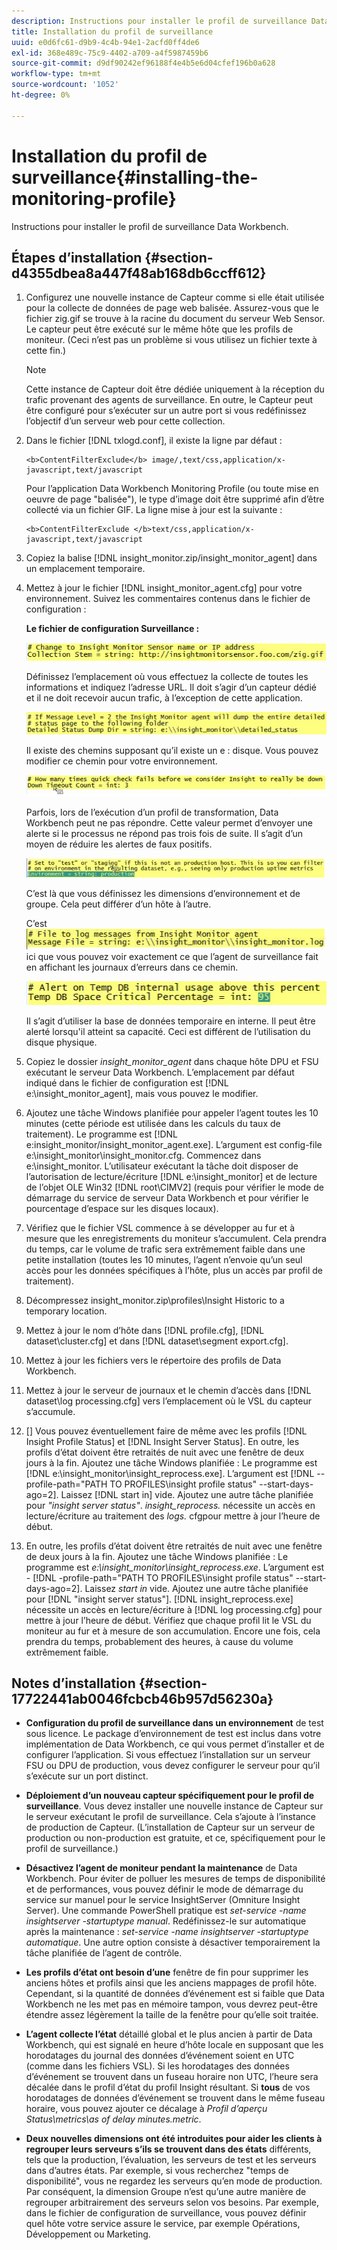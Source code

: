 ```yaml
---
description: Instructions pour installer le profil de surveillance Data Workbench.
title: Installation du profil de surveillance
uuid: e0d6fc61-d9b9-4c4b-94e1-2acfd0ff4de6
exl-id: 368e489c-75c9-4402-a709-a4f5987459b6
source-git-commit: d9df90242ef96188f4e4b5e6d04cfef196b0a628
workflow-type: tm+mt
source-wordcount: '1052'
ht-degree: 0%

---
```


# Installation du profil de surveillance{#installing-the-monitoring-profile}

Instructions pour installer le profil de surveillance Data Workbench.

## Étapes d’installation {#section-d4355dbea8a447f48ab168db6ccff612}

1. Configurez une nouvelle instance de Capteur comme si elle était utilisée pour la collecte de données de page web balisée. Assurez-vous que le fichier zig.gif se trouve à la racine du document du serveur Web Sensor. Le capteur peut être exécuté sur le même hôte que les profils de moniteur. (Ceci n’est pas un problème si vous utilisez un fichier texte à cette fin.)

   >[!NOTE]
   >
   >Cette instance de Capteur doit être dédiée uniquement à la réception du trafic provenant des agents de surveillance. En outre, le Capteur peut être configuré pour s’exécuter sur un autre port si vous redéfinissez l’objectif d’un serveur web pour cette collection.

1. Dans le fichier [!DNL txlogd.conf], il existe la ligne par défaut :

   ```
   <b>ContentFilterExclude</b> image/,text/css,application/x-javascript,text/javascript
   ```

   Pour l’application Data Workbench Monitoring Profile (ou toute mise en oeuvre de page &quot;balisée&quot;), le type d’image doit être supprimé afin d’être collecté via un fichier GIF. La ligne mise à jour est la suivante :

   ```
   <b>ContentFilterExclude </b>text/css,application/x-javascript,text/javascript
   ```

1. Copiez la balise [!DNL insight_monitor.zip/insight_monitor_agent] dans un emplacement temporaire.
1. Mettez à jour le fichier [!DNL insight_monitor_agent.cfg] pour votre environnement. Suivez les commentaires contenus dans le fichier de configuration :

   **Le fichier de configuration Surveillance :**

   ![](assets/monitor_agent_cfg_sensor.png)

   Définissez l’emplacement où vous effectuez la collecte de toutes les informations et indiquez l’adresse URL. Il doit s’agir d’un capteur dédié et il ne doit recevoir aucun trafic, à l’exception de cette application.

   ![](assets/monitor_agent_cfg_dump.png)

   Il existe des chemins supposant qu’il existe un e : disque. Vous pouvez modifier ce chemin pour votre environnement.

   ![](assets/monitor_agent_cfg_quickcheck.png)

   Parfois, lors de l’exécution d’un profil de transformation, Data Workbench peut ne pas répondre. Cette valeur permet d’envoyer une alerte si le processus ne répond pas trois fois de suite. Il s’agit d’un moyen de réduire les alertes de faux positifs.

   ![](assets/monitor_agent_cfg_groups.png)

   C’est là que vous définissez les dimensions d’environnement et de groupe. Cela peut différer d’un hôte à l’autre.

   C’est ![](assets/monitor_agent_cfg_debug.png)ici que vous pouvez voir exactement ce que l’agent de surveillance fait en affichant les journaux d’erreurs dans ce chemin.

   ![](assets/monitor_agent_cfg_tempdb.png)

   Il s’agit d’utiliser la base de données temporaire en interne. Il peut être alerté lorsqu&#39;il atteint sa capacité. Ceci est différent de l’utilisation du disque physique.

1. Copiez le dossier *insight_monitor_agent* dans chaque hôte DPU et FSU exécutant le serveur Data Workbench. L’emplacement par défaut indiqué dans le fichier de configuration est [!DNL e:\insight_monitor_agent], mais vous pouvez le modifier.

1. Ajoutez une tâche Windows planifiée pour appeler l’agent toutes les 10 minutes (cette période est utilisée dans les calculs du taux de traitement). Le programme est [!DNL e:insight_monitor/insight_monitor_agent.exe]. L’argument est config-file e:\insight_monitor\insight_monitor.cfg. Commencez dans e:\insight_monitor. L’utilisateur exécutant la tâche doit disposer de l’autorisation de lecture/écriture [!DNL e:\insight_monitor] et de lecture de l’objet OLE Win32 [!DNL root\CIMV2] (requis pour vérifier le mode de démarrage du service de serveur Data Workbench et pour vérifier le pourcentage d’espace sur les disques locaux).

1. Vérifiez que le fichier VSL commence à se développer au fur et à mesure que les enregistrements du moniteur s’accumulent. Cela prendra du temps, car le volume de trafic sera extrêmement faible dans une petite installation (toutes les 10 minutes, l’agent n’envoie qu’un seul accès pour les données spécifiques à l’hôte, plus un accès par profil de traitement).
1. Décompressez insight_monitor.zip\profiles\Insight Historic to a temporary location.
1. Mettez à jour le nom d’hôte dans [!DNL profile.cfg], [!DNL dataset\cluster.cfg] et dans [!DNL dataset\segment export.cfg].

1. Mettez à jour les fichiers vers le répertoire des profils de Data Workbench.
1. Mettez à jour le serveur de journaux et le chemin d’accès dans [!DNL dataset\log processing.cfg] vers l’emplacement où le VSL du capteur s’accumule.
1. [] Vous pouvez éventuellement faire de même avec les profils  [!DNL Insight Profile Status] et  [!DNL Insight Server Status]. En outre, les profils d’état doivent être retraités de nuit avec une fenêtre de deux jours à la fin. Ajoutez une tâche Windows planifiée : Le programme est [!DNL e:\insight_monitor\insight_reprocess.exe]. L’argument est [!DNL --profile-path="PATH TO PROFILES\insight profile status" --start-days-ago=2]. Laissez [!DNL start in] vide. Ajoutez une autre tâche planifiée pour *&quot;insight server status&quot;*. *insight_reprocess.*  nécessite un accès en lecture/écriture au traitement des  *logs.* cfgpour mettre à jour l’heure de début.

1. En outre, les profils d’état doivent être retraités de nuit avec une fenêtre de deux jours à la fin. Ajoutez une tâche Windows planifiée : Le programme est *e:\insight_monitor\insight_reprocess.exe*. L’argument est - [!DNL -profile-path="PATH TO PROFILES\insight profile status" --start-days-ago=2]. Laissez *start in* vide. Ajoutez une autre tâche planifiée pour [!DNL "insight server status"]. [!DNL insight_reprocess.exe] nécessite un accès en lecture/écriture à  [!DNL log processing.cfg] pour mettre à jour l’heure de début. Vérifiez que chaque profil lit le VSL du moniteur au fur et à mesure de son accumulation. Encore une fois, cela prendra du temps, probablement des heures, à cause du volume extrêmement faible.

## Notes d’installation {#section-17722441ab0046fcbcb46b957d56230a}

* **Configuration du profil de surveillance dans un environnement** de test sous licence. Le package d’environnement de test est inclus dans votre implémentation de Data Workbench, ce qui vous permet d’installer et de configurer l’application. Si vous effectuez l’installation sur un serveur FSU ou DPU de production, vous devez configurer le serveur pour qu’il s’exécute sur un port distinct.
* **Déploiement d’un nouveau capteur spécifiquement pour le profil de surveillance**. Vous devez installer une nouvelle instance de Capteur sur le serveur exécutant le profil de surveillance. Cela s’ajoute à l’instance de production de Capteur. (L’installation de Capteur sur un serveur de production ou non-production est gratuite, et ce, spécifiquement pour le profil de surveillance.)
* **Désactivez l’agent de moniteur pendant la maintenance** de Data Workbench. Pour éviter de polluer les mesures de temps de disponibilité et de performances, vous pouvez définir le mode de démarrage du service sur manuel pour le service InsightServer (Omniture Insight Server). Une commande PowerShell pratique est *set-service -name insightserver -startuptype manual*. Redéfinissez-le sur automatique après la maintenance : *set-service -name insightserver -startuptype automatique*. Une autre option consiste à désactiver temporairement la tâche planifiée de l’agent de contrôle.
* **Les profils d’état ont besoin d’une** fenêtre de fin pour supprimer les anciens hôtes et profils ainsi que les anciens mappages de profil hôte. Cependant, si la quantité de données d’événement est si faible que Data Workbench ne les met pas en mémoire tampon, vous devrez peut-être étendre assez légèrement la taille de la fenêtre pour qu’elle soit traitée.
* **L’agent collecte l’état** détaillé global et le plus ancien à partir de Data Workbench, qui est signalé en heure d’hôte locale en supposant que les horodatages du journal des données d’événement soient en UTC (comme dans les fichiers VSL). Si les horodatages des données d’événement se trouvent dans un fuseau horaire non UTC, l’heure sera décalée dans le profil d’état du profil Insight résultant. Si **tous** de vos horodatages de données d’événement se trouvent dans le même fuseau horaire, vous pouvez ajouter ce décalage à *Profil d’aperçu Status\metrics\as of delay minutes.metric*.

* **Deux nouvelles dimensions ont été introduites pour aider les clients à regrouper leurs serveurs s’ils se trouvent dans des états** différents, tels que la production, l’évaluation, les serveurs de test et les serveurs dans d’autres états. Par exemple, si vous recherchez &quot;temps de disponibilité&quot;, vous ne regardez les serveurs qu’en mode de production. Par conséquent, la dimension Groupe n’est qu’une autre manière de regrouper arbitrairement des serveurs selon vos besoins. Par exemple, dans le fichier de configuration de surveillance, vous pouvez définir quel hôte votre service assure le service, par exemple Opérations, Développement ou Marketing.

